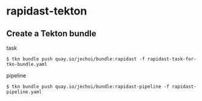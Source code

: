 # rapidast-tekton

## Create a Tekton bundle

task
```
$ tkn bundle push quay.io/jechoi/bundle:rapidast -f rapidast-task-for-tkn-bundle.yaml
```

pipeline
```
$ tkn bundle push quay.io/jechoi/bundle:rapidast-pipeline -f rapidast-pipeline.yaml
```
